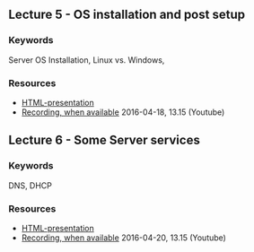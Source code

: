 ## Lecture 5 - OS installation and post setup
### Keywords
Server OS Installation, Linux vs. Windows,

### Resources
- [HTML-presentation](https://cdn.rawgit.com/1dv031/syllabus/master/lectures/part_3/05_Installation-and-Post-Setup/index.html)
- [Recording, when available](#) 2016-04-18, 13.15 (Youtube)


## Lecture 6 - Some Server services</del>
### Keywords
DNS, DHCP

### Resources
- [HTML-presentation](https://cdn.rawgit.com/1dv031/syllabus/master/lectures/part_3/06_Server-Services/index.html)
- [Recording, when available](#) 2016-04-20, 13.15 (Youtube)
